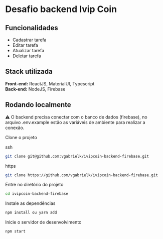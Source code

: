 
# Desafio backend Ivip Coin


## Funcionalidades

- Cadastrar tarefa
- Editar tarefa
- Atualizar tarefa
- Deletar tarefa


## Stack utilizada

**Front-end:** ReactJS, MaterialUI, Typescript <br>
**Back-end:** NodeJS, Firebase

    
## Rodando localmente

⚠️ O backend precisa conectar com o banco de dados (firebase), no arquivo .env.example estão as variáveis de ambiente para realizar a conexão.

Clone o projeto

ssh
```bash
git clone git@github.com:vgabrielk/ivipcoin-backend-firebase.git
```

https

```bash
git clone https://github.com/vgabrielk/ivipcoin-backend-firebase.git
```


Entre no diretório do projeto

```bash
cd ivipcoin-backend-firebase
```

Instale as dependências

```bash
npm install ou yarn add
```

Inicie o servidor de desenvolvimento

```bash
npm start
```

